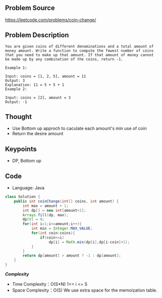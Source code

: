 ## Problem Source
https://leetcode.com/problems/coin-change/

## Problem Description
```
You are given coins of different denominations and a total amount of money amount. Write a function to compute the fewest number of coins that you need to make up that amount. If that amount of money cannot be made up by any combination of the coins, return -1.

Example 1:

Input: coins = [1, 2, 5], amount = 11
Output: 3 
Explanation: 11 = 5 + 5 + 1
Example 2:

Input: coins = [2], amount = 3
Output: -1
```

## Thought
- Use Bottom up approch to caculate each amount's min use of coin
- Return the desire amount

## Keypoints
- DP, Bottom up


## Code
* Language: Java

```Java
class Solution {
    public int coinChange(int[] coins, int amount) {
        int max = amount + 1;
        int dp[] = new int[amount+1];
        Arrays.fill(dp, max);
        dp[0] = 0;
        for(int i=1;i<=amount;i++){
            int min = Integer.MAX_VALUE;
            for(int coin:coins){
                if(coin<=i)
                    dp[i] = Math.min(dp[i],dp[i-coin]+1);
            }
        }
        return dp[amount] > amount ? -1 : dp[amount];
    }
}
```

***Complexity***

- Time Complexity：O(S*N) 1<= i <= S
- Space Complexity：O(S) We use extra space for the memoization table.
